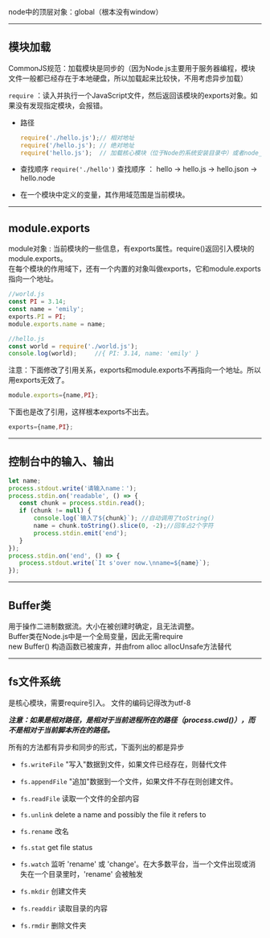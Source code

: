 node中的顶层对象：global（根本没有window）




---



## 模块加载
 CommonJS规范：加载模块是同步的（因为Node.js主要用于服务器编程，模块文件一般都已经存在于本地硬盘，所以加载起来比较快，不用考虑异步加载）

 `require` ：读入并执行一个JavaScript文件，然后返回该模块的exports对象。如果没有发现指定模块，会报错。

- 路径
  ```js
  require('./hello.js');// 相对地址
  require('/hello.js');	// 绝对地址
  require('hello.js');	// 加载核心模块（位于Node的系统安装目录中）或者node_modules目录下的模块
  ```

- 查找顺序
	`require('./hello')`
	查找顺序 ： hello -> hello.js -> hello.json -> hello.node

- 在一个模块中定义的变量，其作用域范围是当前模块。



---




## module.exports
module对象 : 当前模块的一些信息，有exports属性。require()返回引入模块的module.exports。  
在每个模块的作用域下，还有一个内置的对象叫做exports，它和module.exports指向一个地址。
```js
//world.js
const PI = 3.14;
const name = 'emily';
exports.PI = PI;
module.exports.name = name;

//hello.js
const world = require('./world.js');
console.log(world); 	//{ PI: 3.14, name: 'emily' }
```

注意：下面修改了引用关系，exports和module.exports不再指向一个地址。所以用exports无效了。
```js
module.exports={name,PI};
```
下面也是改了引用，这样根本exports不出去。
```js
exports={name,PI};
```



---



## 控制台中的输入、输出
```js
let name;
process.stdout.write('请输入name：');
process.stdin.on('readable', () => {
   const chunk = process.stdin.read();
   if (chunk != null) {
       console.log(`输入了${chunk}`); //自动调用了toString()
       name = chunk.toString().slice(0, -2);//回车占2个字符
       process.stdin.emit('end');
   }
});
process.stdin.on('end', () => {
   process.stdout.write(`It s'over now.\nname=${name}`);
});
```



---



## Buffer类

用于操作二进制数据流。大小在被创建时确定，且无法调整。  
Buffer类在Node.js中是一个全局变量，因此无需require  
new Buffer() 构造函数已被废弃，并由from alloc allocUnsafe方法替代




---




## fs文件系统
是核心模块，需要require引入。
文件的编码记得改为utf-8

***注意：如果是相对路径，是相对于当前进程所在的路径（process.cwd()），而不是相对于当前脚本所在的路径。***

所有的方法都有异步和同步的形式，下面列出的都是异步

 - `fs.writeFile` "写入"数据到文件，如果文件已经存在，则替代文件

 - `fs.appendFile` "追加"数据到一个文件，如果文件不存在则创建文件。

 - `fs.readFile` 读取一个文件的全部内容

 - `fs.unlink` delete a name and possibly the file it refers to

 - `fs.rename` 改名

 - `fs.stat` get file status
 
 - `fs.watch` 监听 'rename' 或 'change'。在大多数平台，当一个文件出现或消失在一个目录里时，'rename' 会被触发

 - `fs.mkdir` 创建文件夹
 - `fs.readdir` 读取目录的内容   	

 - `fs.rmdir` 删除文件夹





